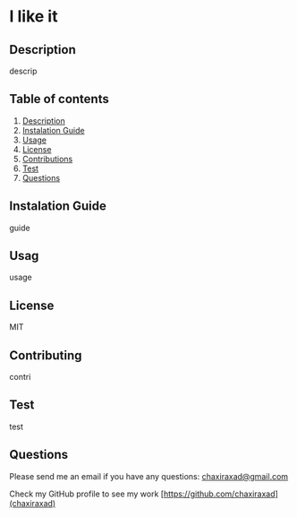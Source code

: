 # I like it

## Description
descrip

## Table of contents
1. [Description](#description)
2. [Instalation Guide](#instalation)
3. [Usage](#usage)
4. [License](#license)
5. [Contributions](#contributing)
6. [Test](#test)
7. [Questions](#questions)


## Instalation Guide
guide
## Usag
usage
## License
MIT
## Contributing
contri
## Test
test
## Questions
Please send me an email if you have any questions:
[chaxiraxad@gmail.com](email)

Check my GitHub profile to see my work
[https://github.com/chaxiraxad](chaxiraxad)


